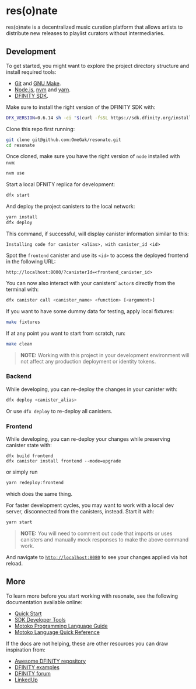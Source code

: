 # res(o)nate

res(o)nate is a decentralized music curation platform that allows artists to distribute new releases to playlist curators without intermediaries.

## Development

To get started, you might want to explore the project directory structure and install required tools:
- [Git](https://git-scm.com/downloads) and [GNU Make](https://www.gnu.org/software/make/).
- [Node.js](https://nodejs.org/en/download/), [nvm](https://github.com/nvm-sh/nvm) and [yarn](https://classic.yarnpkg.com/).
- [DFINITY SDK](https://sdk.dfinity.org/).

Make sure to install the right version of the DFINITY SDK with:

```sh
DFX_VERSION=0.6.14 sh -ci "$(curl -fsSL https://sdk.dfinity.org/install.sh)"
```

Clone this repo first running:

```sh
git clone git@github.com:OmeGak/resonate.git
cd resonate
```

Once cloned, make sure you have the right version of `node` installed with `nvm`:

```sh
nvm use
```

Start a local DFNITY replica for development:

```sh
dfx start
```

And deploy the project canisters to the local network:

```sh
yarn install
dfx deploy
```

This command, if successful, will display canister information similar to this:

```
Installing code for canister <alias>, with canister_id <id>
```

Spot the `frontend` canister and use its `<id>` to access the deployed frontend in the following URL:

```
http://localhost:8000/?canisterId=<frontend_canister_id>
```

You can now also interact with your canisters' `actor`s directly from the terminal with:

```sh
dfx canister call <canister_name> <function> [<argument>]
```

If you want to have some dummy data for testing, apply local fixtures:

```sh
make fixtures
```

If at any point you want to start from scratch, run:

```sh
make clean
```

> **NOTE:** Working with this project in your development environment will not affect any production deployment or identity tokens.

### Backend

While developing, you can re-deploy the changes in your canister with:

```sh
dfx deploy <canister_alias>
```

Or use `dfx deploy` to re-deploy all canisters.

### Frontend

While developing, you can re-deploy your changes while preserving canister state with:

```
dfx build frontend
dfx canister install frontend --mode=upgrade
```

or simply run

```sh
yarn redeploy:frontend
```

which does the same thing.

For faster development cycles, you may want to work with a local dev server, disconnected from the canisters, instead. Start it with:

```sh
yarn start
```

> **NOTE:** You will need to comment out code that imports or uses canisters and manually mock responses to make the above command work.

And navigate to [`http://localhost:8080`](http://localhost:8080) to see your changes applied via hot reload.

## More

To learn more before you start working with resonate, see the following documentation available online:
- [Quick Start](https://sdk.dfinity.org/docs/quickstart/quickstart.html)
- [SDK Developer Tools](https://sdk.dfinity.org/docs/developers-guide/sdk-guide.html)
- [Motoko Programming Language Guide](https://sdk.dfinity.org/docs/language-guide/motoko.html)
- [Motoko Language Quick Reference](https://sdk.dfinity.org/docs/language-guide/language-manual.html)

If the docs are not helping, these are other resources you can draw inspiration from:
- [Awesome DFINITY repository](https://github.com/dfinity/awesome-dfinity)
- [DFINITY examples](https://github.com/dfinity/examples)
- [DFINITY forum](https://forum.dfinity.org/)
- [LinkedUp](https://github.com/dfinity/linkedup)
